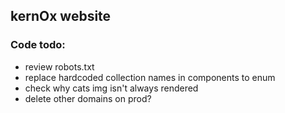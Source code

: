 ## kernOx website

### Code todo:

- review robots.txt
- replace hardcoded collection names in components to enum
- check why cats img isn't always rendered
- delete other domains on prod?